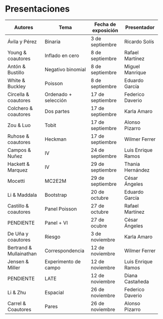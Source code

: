 # Presentaciones

| **Autores** | **Tema** | **Fecha de exposición** | **Presentador** |
  | --- | --- | --- | --- |
  | Ávila y Pérez | Binaria | 3 de septiembre | Ricardo Solís |
  | Young & coautores | Inflado en cero   | 8 de septiembre | Rafael Martínez |
  | Antón & Bustillo | Negativo binomial | 8 de septiembre | Miguel Manrique |
  | White & Buckley | Poisson | 8 de septiembre | Eduardo García |
  | Circella & coautores | Ordenado + selección   | 17 de septiembre | Federico Daverio |
  | Colchero & coautores | Dos partes | 17 de septiembre | Karla Amaro |
  | Zou & Luo | Tobit | 17 de septiembre  |  Alonso Pizarro |
  | Ruhose & coautores | Heckman | 17 de septiembre | Wilmer Ferrer | 
  | Campos & Nuñez | IV | 24 de septiembre | Luis Enrique Ramos |
  | Hackett & Marquez | IV | 29 de septiembre | Thania Hernández |
  | Mocetti | MC2E2M | 29 de septiembre | César Ángeles |
  | Li & Maddala | Bootstrap | 20 de octubre | Eduardo García |
  | Castillo & coautores | Panel Poisson | 27 de octubre | Rafael Martínez |
  | PENDIENTE | Panel + VI | 27 de ocubre | César Ángeles | 
  | De Uña y coautores | Riesgo | 3 de noviembre | Karla Amaro |
  | Bertrand & Mullainathan | Correspondencia | 12 de noviembre | Wilmer Ferrer |
  | Jensen & Miller | Experimento de campo  | 12 de noviembre | Luis Enrique Ramos | 
  | PENDIENTE | LATE | 12 de noviembre | Diana Castañeda |
  | Li & Zhu | Espacial | 26 de noviembre | Federico Daverio |
  | Carrel & Coautores | Pares | 26 de noviembre | Alonso Pizarro |
  